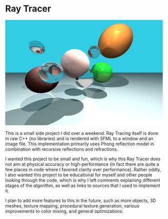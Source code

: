 # Ray Tracer
![](output.png)

This is a small side project I did over a weekend. Ray Tracing itself is done in raw C++ (no libraries) and is rendered with SFML to a window and an image file. This implementation primarily uses Phong reflection model in combination with recursive reflections and refractions.

I wanted this project to be small and fun, which is why this Ray Tracer does not aim at physical accuracy or high-performance (in fact there are quite a few places in code where I favored clarity over performance). Rather oddly, I also wanted this project to be educational for myself and other people looking through the code, which is why I left comments explaining different stages of the algorithm, as well as links to sources that I used to implement it.

I plan to add more features to this in the future, such as more objects, 3D meshes, texture mapping, procedural texture generation, various improvements to color mixing, and general optimizations.